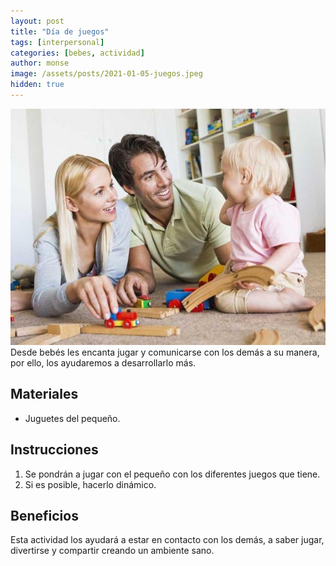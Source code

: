 ```yaml
---
layout: post
title: "Día de juegos"
tags: [interpersonal]
categories: [bebes, actividad]
author: monse
image: /assets/posts/2021-01-05-juegos.jpeg
hidden: true
---
```

![Actividad de juegos](/assets/posts/2021-01-05-juegos.jpeg)<br/> 
Desde bebés les encanta jugar y comunicarse con los demás a su manera, por ello, los ayudaremos a desarrollarlo más. 

## Materiales 
- Juguetes del pequeño.

## Instrucciones 
1. Se pondrán a jugar con el pequeño con los diferentes juegos que tiene.
2. Si es posible, hacerlo dinámico. 

## Beneficios 
Esta actividad los ayudará a estar en contacto con los demás, a saber jugar, divertirse y compartir creando un ambiente sano. 